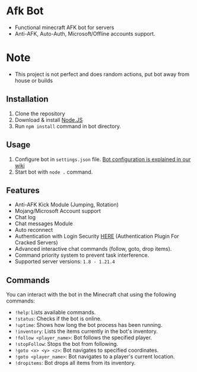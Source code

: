 # Afk Bot
- Functional minecraft AFK bot for servers
- Anti-AFK, Auto-Auth, Microsoft/Offline accounts support.

# Note
- This project is not perfect and does random actions, put bot away from house or builds

## Installation

 1. Clone the repository
 2. Download & install [Node.JS](https://nodejs.org/en/download/)
 3. Run `npm install` command in bot directory.

 ## Usage

 1. Configure bot in `settings.json` file. [Bot configuration is explained in our wiki](https://urfate.gitbook.io/afk-bot/bot-configuration)
 2. Start bot with `node .` command.

## Features

 - Anti-AFK Kick Module (Jumping, Rotation)
 - Mojang/Microsoft Account support
 - Chat log
 - Chat messages Module
 - Auto reconnect
 - Authentication with Login Security [HERE](https://aternos.org/addons/a/spigot/19362) (Authentication Plugin For Cracked Servers)
 - Advanced interactive chat commands (follow, goto, drop items).
 - Command priority system to prevent task interference.
 - Supported server versions: `1.8 - 1.21.4`

## Commands

You can interact with the bot in the Minecraft chat using the following commands:

- `!help`: Lists available commands.
- `!status`: Checks if the bot is online.
- `!uptime`: Shows how long the bot process has been running.
- `!inventory`: Lists the items currently in the bot's inventory.
- `!follow <player_name>`: Bot follows the specified player.
- `!stopFollow`: Stops the bot from following.
- `!goto <x> <y> <z>`: Bot navigates to specified coordinates.
- `!goto <player_name>`: Bot navigates to a player's current location.
- `!dropitems`: Bot drops all items from its inventory.
